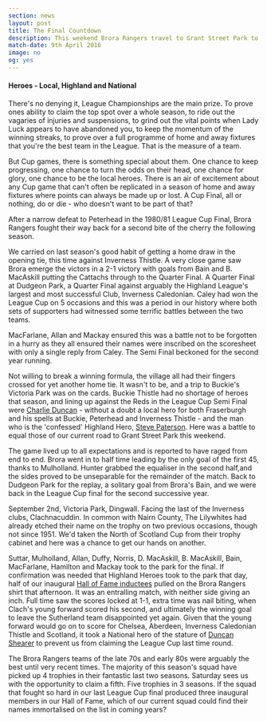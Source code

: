 ```yaml
---
section: news
layout: post
title: The Final Countdown
description: This weekend Brora Rangers travel to Grant Street Park to face Nairn County in the Highland League Cup Final.
match-date: 9th April 2016
image: no
og: yes
---
```

#### Heroes - Local, Highland and National

There's no denying it, League Championships are the main prize. To prove ones ability to claim the top spot over a whole season, to ride out the vagaries of injuries and suspensions, to grind out the vital points when Lady Luck appears to have abandoned you, to keep the momentum of the winning streaks, to prove over a full programme of home and away fixtures that you're the best team in the League. That is the measure of a team.

But Cup games, there is something special about them. One chance to keep progressing, one chance to turn the odds on their head, one chance for glory, one chance to be the local heroes. There is an air of excitement about any Cup game that can't often be replicated in a season of home and away fixtures where points can always be made up or lost. A Cup Final, all or nothing, do or die - who doesn't want to be part of that?

After a narrow defeat to Peterhead in the 1980/81 League Cup Final, Brora Rangers fought their way back for a second bite of the cherry the following season. 

We carried on last season's good habit of getting a home draw in the opening tie, this time against Inverness Thistle. A very close game saw Brora emerge the victors in a 2-1 victory with goals from Bain and B. MacAskill putting the Cattachs through to the Quarter Final. A Quarter Final at Dudgeon Park, a Quarter Final against arguably the Highland League's largest and most successful Club, Inverness Caledonian. Caley had won the League Cup on 5 occasions and this was a period in our history where both sets of supporters had witnessed some terrific battles between the two teams.

MacFarlane, Allan and Mackay ensured this was a battle not to be forgotten in a hurry as they all ensured their names were inscribed on the scoresheet with only a single reply from Caley. The Semi Final beckoned for the second year running.

Not willing to break a winning formula, the village all had their fingers crossed for yet another home tie. It wasn't to be, and a trip to Buckie's Victoria Park was on the cards. Buckie Thistle had no shortage of heroes that season, and lining up against the Reds in the League Cup Semi Final were [Charlie Duncan](http://www.heraldscotland.com/news/12610175.Local_Hero__Fraserburgh_manager_Charlie_Duncan_has_lost_none_of_his_hunger_despite_a_quarter_of_a_century_at_the_helm/) - without a doubt a local hero for both Fraserburgh and his spells at Buckie, Peterhead and Inverness Thistle - and the man who is the 'confessed' Highland Hero, [Steve Paterson](https://en.wikipedia.org/wiki/Steve_Paterson). Here was a battle to equal those of our current road to Grant Street Park this weekend.

The game lived up to all expectations and is reported to have raged from end to end. Brora went in to half time leading by the only goal of the first 45, thanks to Mulholland. Hunter grabbed the equaliser in the second half,and the sides proved to be unseparable for the remainder of the match. Back to Dudgeon Park for the replay, a solitary goal from Brora's Bain, and we were back in the League Cup final for the second successive year.

September 2nd, Victoria Park, Dingwall. Facing the last of the Inverness clubs, Clachnacuddin. In common with Nairn County, The Lilywhites had already etched their name on the trophy on two previous occasions, though not since 1951. We'd taken the North of Scotland Cup from their trophy cabinet and here was a chance to get our hands on another.

Suttar, Mulholland, Allan, Duffy, Norris, D. MacAskill, B. MacAskill, Bain, MacFarlane, Hamilton and Mackay took to the park for the final. If confirmation was needed that Highland Heroes took to the park that day, half of our inaugural [Hall of Fame inductees](/2016/02/23/hall-of-fame-inductees.html) pulled on the Brora Rangers shirt that afternoon. It was an entralling match, with neither side giving an inch. Full time saw the scores locked at 1-1, extra time was nail biting, when Clach's young forward scored his second, and ultimately the winning goal to leave the Sutherland team disappointed yet again. Given that the young forward would go on to score for Chelsea, Aberdeen, Inverness Caledonian Thistle and Scotland, it took a National hero of the stature of [Duncan Shearer](https://en.wikipedia.org/wiki/Duncan_Shearer) to prevent us from claiming the League Cup last time round.

The Brora Rangers teams of the late 70s and early 80s were arguably the best until very recent times. The majority of this season's squad have picked up 4 trophies in their fantastic last two seasons. Saturday sees us with the opportunity to claim a fifth. Five trophies in 3 seasons. If the squad that fought so hard in our last League Cup final produced three inaugural members in our Hall of Fame, which of our current squad could find their names immortalised on the list in coming years?